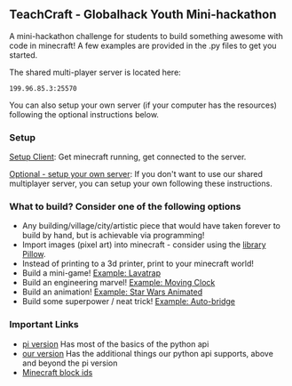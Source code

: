 ## TeachCraft - Globalhack Youth Mini-hackathon

A mini-hackathon challenge for students to build something awesome with code in minecraft! A few examples are provided in the .py files to get you started.

The shared multi-player server is located here:
```
199.96.85.3:25570
```

You can also setup your own server (if your computer has the resources) following the optional instructions below.

### Setup

[Setup Client](https://github.com/teachthenet/TeachCraft-Globalhack-Youth/blob/master/setup.md): Get minecraft running, get connected to the server.

[Optional - setup your own server](https://github.com/teachthenet/TeachCraft-Server): If you don't want to use our shared multiplayer server, you can setup your own following these instructions.

### What to build? Consider one of the following options

- Any building/village/city/artistic piece that would have taken forever to build by hand, but is achievable via programming!
- Import images (pixel art) into minecraft - consider using the [library Pillow](https://pypi.python.org/pypi/Pillow).
- Instead of printing to a 3d printer, print to your minecraft world!
- Build a mini-game! [Example: Lavatrap](http://www.stuffaboutcode.com/2015/09/minecraft-game-tutorial-lavatrap-pycon.html) 
- Build an engineering marvel! [Example: Moving Clock](https://github.com/martinohanlon/minecraft-clock/blob/master/minecraft-clock.py)
- Build an animation! [Example: Star Wars Animated](https://github.com/martinohanlon/minecraft-starwars)
- Build some superpower / neat trick! [Example: Auto-bridge](http://www.stuffaboutcode.com/2013/02/raspberry-pi-minecraft-auto-bridge.html) 

### Important Links
- [pi version](http://www.stuffaboutcode.com/p/minecraft-api-reference.html) Has most of the basics of the python api
- [our version](https://github.com/zhuowei/RaspberryJuice) Has the additional things our python api supports, above and beyond the pi version
- [Minecraft block ids](http://minecraft-ids.grahamedgecombe.com/)
